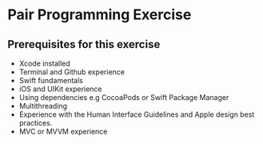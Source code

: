# Pair Programming Exercise

## Prerequisites for this exercise 

* Xcode installed 
* Terminal and Github experience 
* Swift fundamentals 
* iOS and UIKit experience 
* Using dependencies e.g CocoaPods or Swift Package Manager
* Multithreading
* Experience with the Human Interface Guidelines and Apple design best practices. 
* MVC or MVVM experience


